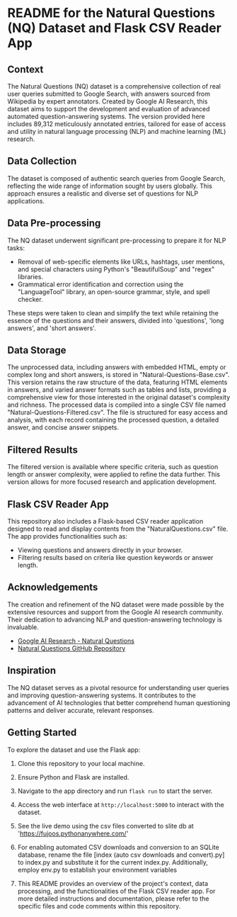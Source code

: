 # README for the Natural Questions (NQ) Dataset and Flask CSV Reader App

## Context
The Natural Questions (NQ) dataset is a comprehensive collection of real user queries submitted to Google Search, with answers sourced from Wikipedia by expert annotators. Created by Google AI Research, this dataset aims to support the development and evaluation of advanced automated question-answering systems. The version provided here includes 89,312 meticulously annotated entries, tailored for ease of access and utility in natural language processing (NLP) and machine learning (ML) research.

## Data Collection
The dataset is composed of authentic search queries from Google Search, reflecting the wide range of information sought by users globally. This approach ensures a realistic and diverse set of questions for NLP applications.

## Data Pre-processing
The NQ dataset underwent significant pre-processing to prepare it for NLP tasks:
- Removal of web-specific elements like URLs, hashtags, user mentions, and special characters using Python's "BeautifulSoup" and "regex" libraries.
- Grammatical error identification and correction using the "LanguageTool" library, an open-source grammar, style, and spell checker.

These steps were taken to clean and simplify the text while retaining the essence of the questions and their answers, divided into 'questions', 'long answers', and 'short answers'.

## Data Storage

The unprocessed data, including answers with embedded HTML, empty or complex long and short answers, is stored in "Natural-Questions-Base.csv". This version retains the raw structure of the data, featuring HTML elements in answers, and varied answer formats such as tables and lists, providing a comprehensive view for those interested in the original dataset's complexity and richness.
The processed data is compiled into a single CSV file named "Natural-Questions-Filtered.csv". The file is structured for easy access and analysis, with each record containing the processed question, a detailed answer, and concise answer snippets.


## Filtered Results
The filtered version is available where specific criteria, such as question length or answer complexity, were applied to refine the data further. This version allows for more focused research and application development.

## Flask CSV Reader App
This repository also includes a Flask-based CSV reader application designed to read and display contents from the "NaturalQuestions.csv" file. The app provides functionalities such as:
- Viewing questions and answers directly in your browser.
- Filtering results based on criteria like question keywords or answer length.

## Acknowledgements
The creation and refinement of the NQ dataset were made possible by the extensive resources and support from the Google AI research community. Their dedication to advancing NLP and question-answering technology is invaluable.

- [Google AI Research - Natural Questions](https://ai.google.com/research/NaturalQuestions)
- [Natural Questions GitHub Repository](https://github.com/google-research-datasets/natural-questions)

## Inspiration
The NQ dataset serves as a pivotal resource for understanding user queries and improving question-answering systems. It contributes to the advancement of AI technologies that better comprehend human questioning patterns and deliver accurate, relevant responses.

## Getting Started
To explore the dataset and use the Flask app:
1. Clone this repository to your local machine.
2. Ensure Python and Flask are installed.
3. Navigate to the app directory and run `flask run` to start the server.
4. Access the web interface at `http://localhost:5000` to interact with the dataset.
5. See the live demo using the csv files converted to slite db at 'https://fujoos.pythonanywhere.com/'
6. For enabling automated CSV downloads and conversion to an SQLite database, rename the file [index (auto csv downloads and convert).py] to index.py and substitute it for the current index.py. Additionally, employ env.py to establish your environment variables 

7. This README provides an overview of the project's context, data processing, and the functionalities of the Flask CSV reader app. For more detailed instructions and documentation, please refer to the specific files and code comments within this repository.